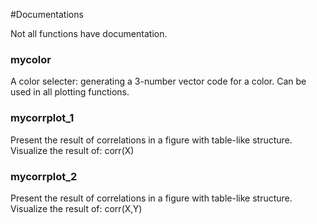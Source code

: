 #Documentations

Not all functions have documentation.


### mycolor
A color selecter: generating a 3-number vector code for a color. Can be used in all plotting functions.


### mycorrplot_1
Present the result of correlations in a figure with table-like structure. Visualize the result of: corr(X)  

### mycorrplot_2 
Present the result of correlations in a figure with table-like structure. Visualize the result of: corr(X,Y)  
